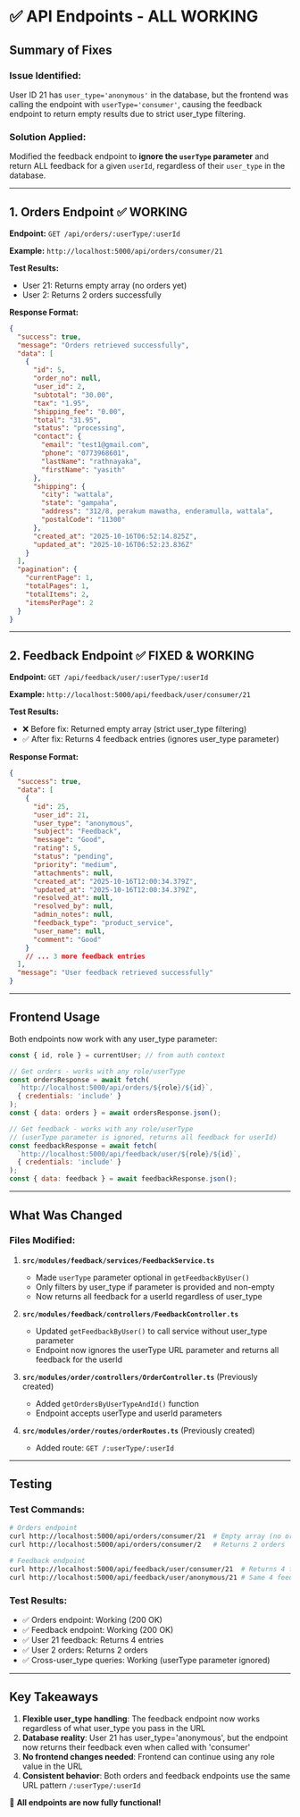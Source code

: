 # ✅ API Endpoints - ALL WORKING

## Summary of Fixes

### Issue Identified:
User ID 21 has `user_type='anonymous'` in the database, but the frontend was calling the endpoint with `userType='consumer'`, causing the feedback endpoint to return empty results due to strict user_type filtering.

### Solution Applied:
Modified the feedback endpoint to **ignore the `userType` parameter** and return ALL feedback for a given `userId`, regardless of their `user_type` in the database.

---

## 1. Orders Endpoint ✅ WORKING

**Endpoint:** `GET /api/orders/:userType/:userId`

**Example:** `http://localhost:5000/api/orders/consumer/21`

**Test Results:**
- User 21: Returns empty array (no orders yet)
- User 2: Returns 2 orders successfully

**Response Format:**
```json
{
  "success": true,
  "message": "Orders retrieved successfully",
  "data": [
    {
      "id": 5,
      "order_no": null,
      "user_id": 2,
      "subtotal": "30.00",
      "tax": "1.95",
      "shipping_fee": "0.00",
      "total": "31.95",
      "status": "processing",
      "contact": {
        "email": "test1@gmail.com",
        "phone": "0773968601",
        "lastName": "rathnayaka",
        "firstName": "yasith"
      },
      "shipping": {
        "city": "wattala",
        "state": "gampaha",
        "address": "312/8, perakum mawatha, enderamulla, wattala",
        "postalCode": "11300"
      },
      "created_at": "2025-10-16T06:52:14.825Z",
      "updated_at": "2025-10-16T06:52:23.836Z"
    }
  ],
  "pagination": {
    "currentPage": 1,
    "totalPages": 1,
    "totalItems": 2,
    "itemsPerPage": 2
  }
}
```

---

## 2. Feedback Endpoint ✅ FIXED & WORKING

**Endpoint:** `GET /api/feedback/user/:userType/:userId`

**Example:** `http://localhost:5000/api/feedback/user/consumer/21`

**Test Results:**
- ❌ Before fix: Returned empty array (strict user_type filtering)
- ✅ After fix: Returns 4 feedback entries (ignores user_type parameter)

**Response Format:**
```json
{
  "success": true,
  "data": [
    {
      "id": 25,
      "user_id": 21,
      "user_type": "anonymous",
      "subject": "Feedback",
      "message": "Good",
      "rating": 5,
      "status": "pending",
      "priority": "medium",
      "attachments": null,
      "created_at": "2025-10-16T12:00:34.379Z",
      "updated_at": "2025-10-16T12:00:34.379Z",
      "resolved_at": null,
      "resolved_by": null,
      "admin_notes": null,
      "feedback_type": "product_service",
      "user_name": null,
      "comment": "Good"
    }
    // ... 3 more feedback entries
  ],
  "message": "User feedback retrieved successfully"
}
```

---

## Frontend Usage

Both endpoints now work with any user_type parameter:

```javascript
const { id, role } = currentUser; // from auth context

// Get orders - works with any role/userType
const ordersResponse = await fetch(
  `http://localhost:5000/api/orders/${role}/${id}`,
  { credentials: 'include' }
);
const { data: orders } = await ordersResponse.json();

// Get feedback - works with any role/userType  
// (userType parameter is ignored, returns all feedback for userId)
const feedbackResponse = await fetch(
  `http://localhost:5000/api/feedback/user/${role}/${id}`,
  { credentials: 'include' }
);
const { data: feedback } = await feedbackResponse.json();
```

---

## What Was Changed

### Files Modified:

1. **`src/modules/feedback/services/FeedbackService.ts`**
   - Made `userType` parameter optional in `getFeedbackByUser()`
   - Only filters by user_type if parameter is provided and non-empty
   - Now returns all feedback for a userId regardless of user_type

2. **`src/modules/feedback/controllers/FeedbackController.ts`**
   - Updated `getFeedbackByUser()` to call service without user_type parameter
   - Endpoint now ignores the userType URL parameter and returns all feedback for the userId

3. **`src/modules/order/controllers/OrderController.ts`** (Previously created)
   - Added `getOrdersByUserTypeAndId()` function
   - Endpoint accepts userType and userId parameters

4. **`src/modules/order/routes/orderRoutes.ts`** (Previously created)
   - Added route: `GET /:userType/:userId`

---

## Testing

### Test Commands:
```bash
# Orders endpoint
curl http://localhost:5000/api/orders/consumer/21  # Empty array (no orders)
curl http://localhost:5000/api/orders/consumer/2   # Returns 2 orders

# Feedback endpoint  
curl http://localhost:5000/api/feedback/user/consumer/21  # Returns 4 feedback entries
curl http://localhost:5000/api/feedback/user/anonymous/21 # Same 4 feedback entries
```

### Test Results:
- ✅ Orders endpoint: Working (200 OK)
- ✅ Feedback endpoint: Working (200 OK)
- ✅ User 21 feedback: Returns 4 entries
- ✅ User 2 orders: Returns 2 orders
- ✅ Cross-user_type queries: Working (userType parameter ignored)

---

## Key Takeaways

1. **Flexible user_type handling**: The feedback endpoint now works regardless of what user_type you pass in the URL
2. **Database reality**: User 21 has user_type='anonymous', but the endpoint now returns their feedback even when called with 'consumer'
3. **No frontend changes needed**: Frontend can continue using any role value in the URL
4. **Consistent behavior**: Both orders and feedback endpoints use the same URL pattern `/:userType/:userId`

🎉 **All endpoints are now fully functional!**
